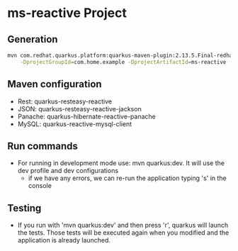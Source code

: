 # ms-reactive Project

## Generation

```bash
mvn com.redhat.quarkus.platform:quarkus-maven-plugin:2.13.5.Final-redhat-00002:create \
    -DprojectGroupId=com.home.example -DprojectArtifactId=ms-reactive
```

## Maven configuration

* Rest: quarkus-resteasy-reactive
* JSON: quarkus-resteasy-reactive-jackson
* Panache: quarkus-hibernate-reactive-panache
* MySQL: quarkus-reactive-mysql-client

## Run commands

* For running in development mode use: mvn quarkus:dev. It will use the dev profile and dev configurations
    * if we have any errors, we can re-run the application typing 's' in the console

## Testing

* If you run with 'mvn quarkus:dev' and then press 'r', quarkus will launch the tests. Those tests will be executed again when you modified and the application is already launched. 